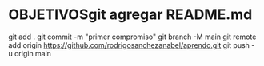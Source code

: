 # OBJETIVOSgit agregar README.md 
git add .
git commit -m "primer compromiso" 
git branch -M main 
git remote add origin https://github.com/rodrigosanchezanabel/aprendo.git
 git push - u origin main